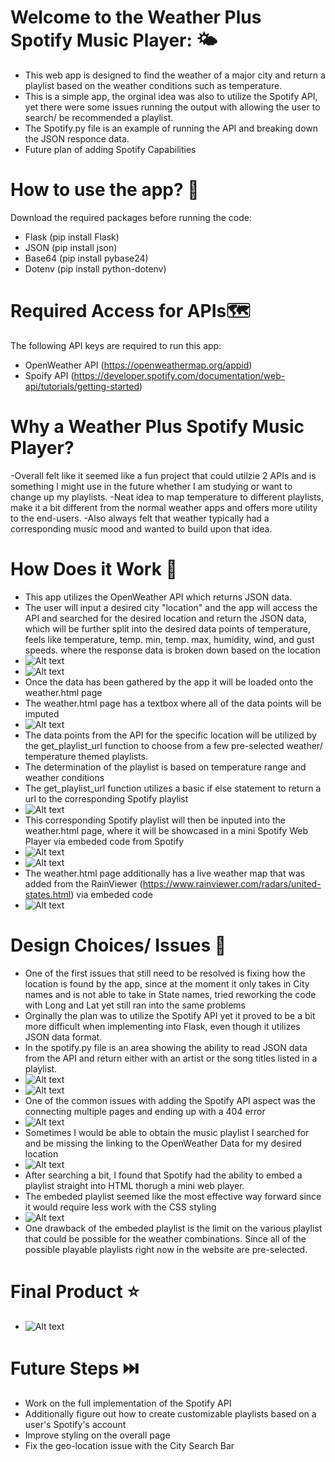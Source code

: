 # **Welcome to the Weather Plus Spotify Music Player**: :sun_behind_small_cloud:
- This web app is designed to find the weather of a major city and return a playlist based on the weather conditions such as temperature. 
- This is a simple app, the orginal idea was also to utilize the Spotify API, yet there were some issues running the output with allowing the user to search/ be recommended a playlist. 
- The Spotify.py file is an example of running the API and breaking down the JSON responce data. 
- Future plan of adding Spotify Capabilities 

# **How to use the app?** :compass:

Download the required packages before running the code:

- Flask (pip install Flask)
- JSON (pip install json)
- Base64 (pip install pybase24)
- Dotenv (pip install python-dotenv)

# **Required Access for APIs**:world_map:

The following API keys are required to run this app: 

- OpenWeather API (https://openweathermap.org/appid)
- Spoify API (https://developer.spotify.com/documentation/web-api/tutorials/getting-started)

# **Why a Weather Plus Spotify Music Player?**

-Overall felt like it seemed like a fun project that could utilzie 2 APIs and is something I might use in the future whether I am studying or want to change up my playlists. 
-Neat idea to map temperature to different playlists, make it a bit different from the normal weather apps and offers more utility to the end-users. 
-Also always felt that weather typically had a corresponding music mood and wanted to build upon that idea. 

# **How Does it Work**  :cowboy_hat_face:

- This app utilizes the OpenWeather API which returns JSON data. 
- The user will input a desired city "location" and the app will access the API and searched for the desired location and return the JSON data, which will be further split into the desired data points of temperature, feels like temperature, temp. min, temp. max, humidity, wind, and gust speeds. where the response data is broken down based on the location 
- ![Alt text](image-12.png)
- ![Alt text](image.png)
- Once the data has been gathered by the app it will be loaded onto the weather.html page
- The weather.html page has a textbox where all of the data points will be imputed 
- ![Alt text](image-1.png)
- The data points from the API for the specific location will be utilized by the get_playlist_url function to choose from a few pre-selected weather/ temperature themed playlists. 
- The determination of the playlist is based on temperature range and weather conditions
- The get_playlist_url function utilizes a basic if else statement to return a url to the corresponding Spotify playlist
- ![Alt text](image-10.png)
- This corresponding Spotify playlist will then be inputed into the weather.html page, where it will be showcased in a mini Spotify Web Player via embeded code from Spotify
- ![Alt text](image-13.png) 
- ![Alt text](image-2.png)
- The weather.html page additionally has a live weather map that was added from the RainViewer (https://www.rainviewer.com/radars/united-states.html) via embeded code
- ![Alt text](image-3.png)

# **Design Choices/ Issues** :orange:

- One of the first issues that still need to be resolved is fixing how the location is found by the app, since at the moment it only takes in City names and is not able to take in State names, tried reworking the code with Long and Lat yet still ran into the same problems
- Orginally the plan was to utilize the Spotify API yet it proved to be a bit more difficult when implementing into Flask, even though it utilizes JSON data format.
- In the spotify.py file is an area showing the ability to read JSON data from the API and return either with an artist or the song titles listed in a playlist.
- ![Alt text](image-4.png)
- ![Alt text](image-5.png)
- One of the common issues with adding the Spotify API aspect was the connecting multiple pages and ending up with a 404 error
- ![Alt text](image-6.png)
- Sometimes I would be able to obtain the music playlist I searched for and be missing the linking to the OpenWeather Data for my desired location
- ![Alt text](image-7.png)
- After searching a bit, I found that Spotify had the ability to embed a playlist straight into HTML thorugh a mini web player. 
- The embeded playlist seemed like the most effective way forward since it would require less work with the CSS styling
- ![Alt text](image-9.png) 
- One drawback of the embeded playlist is the limit on the various playlist that could be possible for the weather combinations. Since all of the possible playable playlists right now in the website are pre-selected. 

# **Final Product** :star:

- ![Alt text](image-11.png)

# **Future Steps** :next_track_button:

- Work on the full implementation of the Spotify API 
- Additionally figure out how to create customizable playlists based on a user's Spotify's account
- Improve styling on the overall page 
- Fix the geo-location issue with the City Search Bar 
